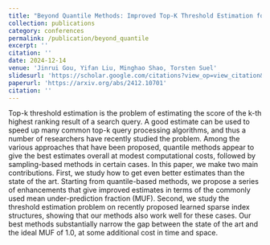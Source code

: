 ```yaml
---
title: "Beyond Quantile Methods: Improved Top-K Threshold Estimation for Traditional and Learned Sparse Indexes"
collection: publications
category: conferences
permalink: /publication/beyond_quantile
excerpt: ''
citation: ''
date: 2024-12-14
venue: 'Jinrui Gou, Yifan Liu, Minghao Shao, Torsten Suel'
slidesurl: 'https://scholar.google.com/citations?view_op=view_citation&hl=en&user=pplw1EYAAAAJ&sortby=pubdate&citation_for_view=pplw1EYAAAAJ:ufrVoPGSRksC'
paperurl: 'https://arxiv.org/abs/2412.10701'
citation: ''
---
```


Top-k threshold estimation is the problem of estimating the score of the k-th highest ranking result of a search query. A good estimate can be used to speed up many common top-k query processing algorithms, and thus a number of researchers have recently studied the problem. Among the various approaches that have been proposed, quantile methods appear to give the best estimates overall at modest computational costs, followed by sampling-based methods in certain cases. In this paper, we make two main contributions. First, we study how to get even better estimates than the state of the art. Starting from quantile-based methods, we propose a series of enhancements that give improved estimates in terms of the commonly used mean under-prediction fraction (MUF). Second, we study the threshold estimation problem on recently proposed learned sparse index structures, showing that our methods also work well for these cases. Our best methods substantially narrow the gap between the state of the art and the ideal MUF of 1.0, at some additional cost in time and space.
